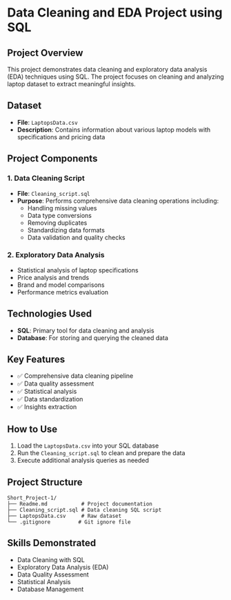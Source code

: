 # Data Cleaning and EDA Project using SQL

## Project Overview
This project demonstrates data cleaning and exploratory data analysis (EDA) techniques using SQL. The project focuses on cleaning and analyzing laptop dataset to extract meaningful insights.

## Dataset
- **File**: `LaptopsData.csv`
- **Description**: Contains information about various laptop models with specifications and pricing data

## Project Components

### 1. Data Cleaning Script
- **File**: `Cleaning_script.sql`
- **Purpose**: Performs comprehensive data cleaning operations including:
  - Handling missing values
  - Data type conversions
  - Removing duplicates
  - Standardizing data formats
  - Data validation and quality checks

### 2. Exploratory Data Analysis
- Statistical analysis of laptop specifications
- Price analysis and trends
- Brand and model comparisons
- Performance metrics evaluation

## Technologies Used
- **SQL**: Primary tool for data cleaning and analysis
- **Database**: For storing and querying the cleaned data

## Key Features
- ✅ Comprehensive data cleaning pipeline
- ✅ Data quality assessment
- ✅ Statistical analysis
- ✅ Data standardization
- ✅ Insights extraction

## How to Use
1. Load the `LaptopsData.csv` into your SQL database
2. Run the `Cleaning_script.sql` to clean and prepare the data
3. Execute additional analysis queries as needed

## Project Structure
```
Short_Project-1/
├── Readme.md           # Project documentation
├── Cleaning_script.sql # Data cleaning SQL script
├── LaptopsData.csv     # Raw dataset
└── .gitignore         # Git ignore file
```

## Skills Demonstrated
- Data Cleaning with SQL
- Exploratory Data Analysis (EDA)
- Data Quality Assessment
- Statistical Analysis
- Database Management
